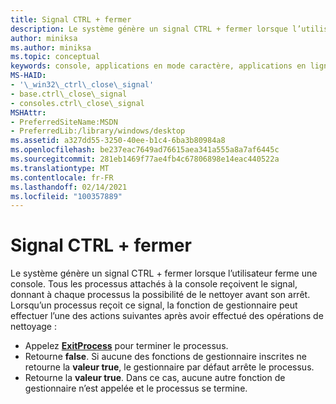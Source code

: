 ```yaml
---
title: Signal CTRL + fermer
description: Le système génère un signal CTRL + fermer lorsque l’utilisateur ferme une console.
author: miniksa
ms.author: miniksa
ms.topic: conceptual
keywords: console, applications en mode caractère, applications en ligne de commande, applications de terminal, API console
MS-HAID:
- '\_win32\_ctrl\_close\_signal'
- base.ctrl\_close\_signal
- consoles.ctrl\_close\_signal
MSHAttr:
- PreferredSiteName:MSDN
- PreferredLib:/library/windows/desktop
ms.assetid: a327dd55-3250-40ee-b1c4-6ba3b80984a8
ms.openlocfilehash: be237eac7649ad76615aea341a555a8a7af6445c
ms.sourcegitcommit: 281eb1469f77ae4fb4c67806898e14eac440522a
ms.translationtype: MT
ms.contentlocale: fr-FR
ms.lasthandoff: 02/14/2021
ms.locfileid: "100357889"
---
```

# <a name="ctrlclose-signal"></a>Signal CTRL + fermer

Le système génère un signal CTRL + fermer lorsque l’utilisateur ferme une console. Tous les processus attachés à la console reçoivent le signal, donnant à chaque processus la possibilité de le nettoyer avant son arrêt. Lorsqu’un processus reçoit ce signal, la fonction de gestionnaire peut effectuer l’une des actions suivantes après avoir effectué des opérations de nettoyage :

- Appelez [**ExitProcess**](/windows/win32/api/processthreadsapi/nf-processthreadsapi-exitprocess) pour terminer le processus.
- Retourne **false**. Si aucune des fonctions de gestionnaire inscrites ne retourne la **valeur true**, le gestionnaire par défaut arrête le processus.
- Retourne la **valeur true**. Dans ce cas, aucune autre fonction de gestionnaire n’est appelée et le processus se termine.